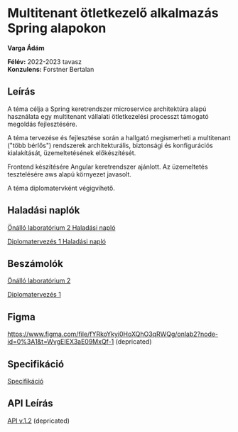 # Multitenant ötletkezelő alkalmazás Spring alapokon

**Varga Ádám** <br>

**Félév:** 2022-2023 tavasz <br>
**Konzulens:** Forstner Bertalan

## Leírás

A téma célja a Spring keretrendszer microservice architektúra alapú használata egy multitenant vállalati ötletkezelési processzt támogató megoldás fejlesztésére.

A téma tervezése és fejlesztése során a hallgató megismerheti a multitenant ("több bérlős") rendszerek architekturális, biztonsági és konfigurációs kialakítását, üzemeltetésének előkészítését.

Frontend készítésére Angular keretrendszer ajánlott. Az üzemeltetés tesztelésére aws alapú környezet javasolt.

A téma diplomatervként végigvihető.

## Haladási naplók

[Önálló laboratórium 2 Haladási napló](./documentation/haladasi_naplo_1.md)

[Diplomatervezés 1 Haladási napló](./documentation/haladasi_naplo_2.md)

## Beszámolók

[Önálló laboratórium 2](./documentation/onlab_1_beszamlo_Varga_Adam.md)

[Diplomatervezés 1](./documentation/diplomaterv_1_beszamolo_Varga_Adam.md)

## Figma

https://www.figma.com/file/fYRkoYkyi0HoXQhO3qRWQg/onlab2?node-id=0%3A1&t=WvgEIEX3aE09MxQf-1 (depricated)

## Specifikáció

[Specifikáció](./documentation/specification.md)

## API Leírás

[API v.1.2](./documentation/openapi.json) (depricated)
